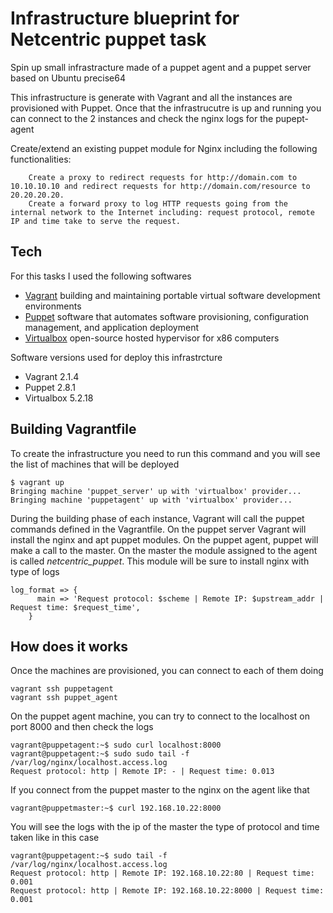 # Infrastructure blueprint for Netcentric puppet task

Spin up small infrastracture made of a puppet agent and a puppet server based on Ubuntu precise64 

This infrastructure is generate with Vagrant and all the instances are provisioned with Puppet.
Once that the infrastrucutre is up and running you can connect to the 2 instances and check the nginx logs for the pupept-agent

Create/extend an existing puppet module for Nginx including the following functionalities:
```
    Create a proxy to redirect requests for http://domain.com to 10.10.10.10 and redirect requests for http://domain.com/resource to 20.20.20.20.
    Create a forward proxy to log HTTP requests going from the internal network to the Internet including: request protocol, remote IP and time take to serve the request.
```

## Tech

For this tasks I used the following softwares

* [Vagrant](https://www.vagrantup.com/) building and maintaining portable virtual software development environments
* [Puppet](https://www.puppet.com/) software that automates software provisioning, configuration management, and application deployment
* [Virtualbox](https://www.virtualbox.org) open-source hosted hypervisor for x86 computers

Software versions used for deploy this infrastrcture 

* Vagrant 2.1.4
* Puppet 2.8.1
* Virtualbox 5.2.18

## Building Vagrantfile

To create the infrastructure you need to run this command and you will see the list of machines that will be deployed

```
$ vagrant up
Bringing machine 'puppet_server' up with 'virtualbox' provider...
Bringing machine 'puppetagent' up with 'virtualbox' provider...
```

During the building phase of each instance, Vagrant will call the puppet commands defined in the Vagrantfile.
On the puppet server Vagrant will install the nginx and apt puppet modules.
On the puppet agent, puppet will make a call to the master.
On the master the module assigned to the agent is called *netcentric_puppet*.
This module will be sure to install nginx with type of logs

```
log_format => {
      main => 'Request protocol: $scheme | Remote IP: $upstream_addr | Request time: $request_time',
    }
```

## How does it works

Once the machines are provisioned, you can connect to each of them doing

```
vagrant ssh puppetagent
vagrant ssh puppet_agent
```

On the puppet agent machine, you can try to connect to the localhost on port 8000 and then check the logs

```
vagrant@puppetagent:~$ sudo curl localhost:8000
vagrant@puppetagent:~$ sudo sudo tail -f /var/log/nginx/localhost.access.log
Request protocol: http | Remote IP: - | Request time: 0.013
```

If you connect from the puppet master to the nginx on the agent like that
```
vagrant@puppetmaster:~$ curl 192.168.10.22:8000
```

You will see the logs with the ip of the master the type of protocol and time taken like in this case

```
vagrant@puppetagent:~$ sudo tail -f /var/log/nginx/localhost.access.log
Request protocol: http | Remote IP: 192.168.10.22:80 | Request time: 0.001
Request protocol: http | Remote IP: 192.168.10.22:8000 | Request time: 0.001
```